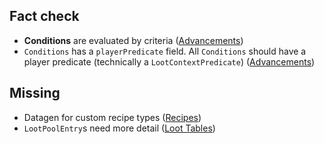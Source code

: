 ## Fact check

- **Conditions** are evaluated by criteria ([Advancements](./advancements))
- `Conditions` has a `playerPredicate` field. All `Conditions` should have a player predicate (technically a `LootContextPredicate`) ([Advancements](./advancements))

## Missing

- Datagen for custom recipe types ([Recipes](./recipes))
- `LootPoolEntry`s need more detail ([Loot Tables](./loot-tables))